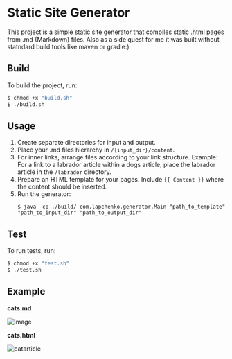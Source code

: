 # Static Site Generator

This project is a simple static site generator that compiles static .html pages from .md (Markdown) files. 
Also as a side quest for me it was built without statndard build tools like maven or gradle:)

## Build

To build the project, run:
```bash
$ chmod +x "build.sh"
$ ./build.sh
```

## Usage

1. Create separate directories for input and output.
2. Place your .md files hierarchy in `/{input_dir}/content`.
3. For inner links, arrange files according to your link structure. 
   Example: For a link to a labrador article within a dogs article, place the labrador article in the `/labrador` directory.
4. Prepare an HTML template for your pages. Include `{{ Content }}` where the content should be inserted.
5. Run the generator:
   ```
   $ java -cp ./build/ com.lapchenko.generator.Main "path_to_template" "path_to_input_dir" "path_to_output_dir"
   ``` 

## Test 

To run tests, run:

```bash
$ chmod +x "test.sh"
$ ./test.sh
```

## Example

**cats.md**

![image](https://github.com/user-attachments/assets/51dd0cc5-97b0-4e81-939b-e24169e15a7f)

**cats.html**

![catarticle](https://github.com/user-attachments/assets/4f87667d-43ca-4a64-b4cd-6b5c058387e2)

